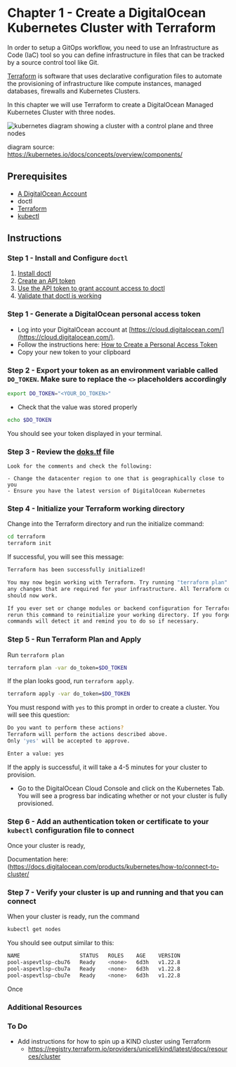 # Chapter 1 - Create a DigitalOcean Kubernetes Cluster with Terraform

In order to setup a GitOps workflow, you need to use an Infrastructure as Code (IaC) tool so  you can define  infrastructure in files that can be tracked by a source control tool like Git. 

[Terraform](https://www.terraform.io/) is software that uses declarative configuration files to automate the provisioning of infrastructure like compute instances, managed databases, firewalls and Kubernetes Clusters. 

In this chapter we will use Terraform to create a DigitalOcean Managed Kubernetes Cluster with three nodes. 

![kubernetes diagram showing a cluster with a control plane and three nodes](https://d33wubrfki0l68.cloudfront.net/2475489eaf20163ec0f54ddc1d92aa8d4c87c96b/e7c81/images/docs/components-of-kubernetes.svg)

diagram source: https://kubernetes.io/docs/concepts/overview/components/

## Prerequisites
- [A DigitalOcean Account](https://cloud.digitalocean.com/registrations/new)
- doctl
- [Terraform](https://learn.hashicorp.com/tutorials/terraform/install-cli#install-terraform) 
- [kubectl](https://kubernetes.io/docs/tasks/tools/)

## Instructions 

### Step 1 - Install and Configure `doctl` 
1. [Install doctl](https://docs.digitalocean.com/reference/doctl/how-to/install/)
1. [Create an API token](https://docs.digitalocean.com/reference/doctl/how-to/install/#step-2-create-an-api-token)
1. [Use the API token to grant account access to doctl](https://docs.digitalocean.com/reference/doctl/how-to/install/#step-3-use-the-api-token-to-grant-account-access-to-doctl)
1. [Validate that doctl is working](https://docs.digitalocean.com/reference/doctl/how-to/install/#step-4-validate-that-doctl-is-working)

### Step 1 - Generate a DigitalOcean personal access token

- Log into your DigitalOcean account at [https://cloud.digitalocean.com/](https://cloud.digitalocean.com/).
- Follow the instructions here: [How to Create a Personal Access Token](https://docs.digitalocean.com/reference/api/create-personal-access-token/)
- Copy your new token to your clipboard

### Step 2 - Export your token as an environment variable called `DO_TOKEN`. Make sure to replace the `<>` placeholders accordingly

```sh
export DO_TOKEN="<YOUR_DO_TOKEN>"
```
- Check that the value was stored properly

```sh
echo $DO_TOKEN
```
You should see your token displayed in your terminal. 


### Step 3 -  Review the [doks.tf](./terraform/doks.tf) file

    Look for the comments and check the following: 

    - Change the datacenter region to one that is geographically close to you 
    - Ensure you have the latest version of DigitalOcean Kubernetes 

### Step 4 -  Initialize your Terraform working directory

Change into the Terraform directory and run the initialize command: 

```sh
cd terraform 
terraform init
``` 

If successful, you will see this message: 

```sh
Terraform has been successfully initialized!

You may now begin working with Terraform. Try running "terraform plan" to see
any changes that are required for your infrastructure. All Terraform commands
should now work.

If you ever set or change modules or backend configuration for Terraform,
rerun this command to reinitialize your working directory. If you forget, other
commands will detect it and remind you to do so if necessary.
```

### Step 5 - Run Terraform Plan and Apply 

Run `terraform plan` 
```sh
terraform plan -var do_token=$DO_TOKEN 
```
If the plan looks good, run `terraform apply`.

```sh
terraform apply -var do_token=$DO_TOKEN
```
You must respond with `yes` to this prompt in order to create a cluster. You will see this question:

```sh
Do you want to perform these actions?
Terraform will perform the actions described above.
Only 'yes' will be accepted to approve.
``` 

```sh 
Enter a value: yes
```
If the apply is successful, it will take a 4-5 minutes for your cluster to provision. 

- Go to the DigitalOcean Cloud Console and click on the Kubernetes Tab. You will see a progress bar indicating whether or not your cluster is fully provisioned.

### Step 6 - Add an authentication token or certificate to your `kubectl` configuration file to connect

Once your cluster is ready, 

Documentation here: (https://docs.digitalocean.com/products/kubernetes/how-to/connect-to-cluster/



### Step 7 -  Verify your cluster is up and running and that you can connect

When your cluster is ready, run the command 

```sh
kubectl get nodes
``` 

You should see output similar to this: 

```sh
NAME                   STATUS   ROLES    AGE    VERSION
pool-aspevtlsp-cbu76   Ready    <none>   6d3h   v1.22.8
pool-aspevtlsp-cbu7a   Ready    <none>   6d3h   v1.22.8
pool-aspevtlsp-cbu7e   Ready    <none>   6d3h   v1.22.8
``` 

Once  
 
### Additional Resources 


### To Do
- Add instructions for how to spin up a KIND cluster using Terraform 
    - https://registry.terraform.io/providers/unicell/kind/latest/docs/resources/cluster








